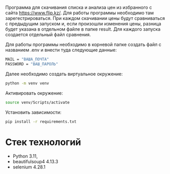 Программа для скачивания списка и анализа цен из избранного с сайта https://www.flip.kz/. Для работы программы необходимо там зарегестрироваться.
При каждом скачивании цены будут сравниваться с предыдущим запуском и, если произошли изменения цены, разница будет указана в отдельном файле в папке result. Для каждого запуска создается отдельный файл сравнения.

Для работы программы необходимо в корневой папке создать файл с названием .env и внести туда следующие данные:
```bash
MAIL = "ВАША_ПОЧТА"
PASSWORD = "ВАШ_ПАРОЛЬ"
```

Далее необходимо создать виртуальное окружение:
```bash
python -m venv venv
```

Активировать окружение:
```bash
source venv/Scripts/activate
```

Установить зависимости:

```bash
pip install -r requirements.txt
```

# Стек технологий

- Python 3.11,
- beautifulsoup4 4.13.3
- selenium 4.28.1

